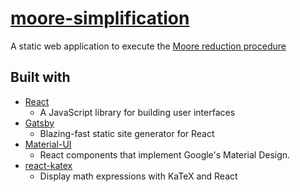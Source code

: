 # [moore-simplification](https://mkroening.gitlab.io/moore-simplification/)

A static web application to execute the [Moore reduction procedure](https://en.wikipedia.org/wiki/Moore_reduction_procedure)

## Built with
* [React](https://reactjs.org/)
    * A JavaScript library for building user interfaces
* [Gatsby](https://www.gatsbyjs.org/)
    * Blazing-fast static site generator for React
* [Material-UI](https://material-ui.com/)
    * React components that implement Google's Material Design.
* [react-katex](https://github.com/talyssonoc/react-katex)
    * Display math expressions with KaTeX and React

